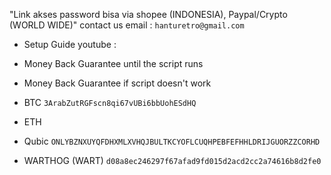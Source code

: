 "Link akses password bisa via shopee (INDONESIA), Paypal/Crypto (WORLD WIDE)" contact us email : `hanturetro@gmail.com`

- Setup Guide youtube :
- Money Back Guarantee until the script runs
- Money Back Guarantee if script doesn't work



- BTC `3ArabZutRGFscn8qi67vUBi6bbUohESdHQ`
- ETH ` `
- Qubic `ONLYBZNXUYQFDHXMLXVHQJBULTKCYOFLCUQHPEBFEFHHLDRIJGUORZZCORHD`
- WARTHOG (WART) `d08a8ec246297f67afad9fd015d2acd2cc2a74616b8d2fe0`
